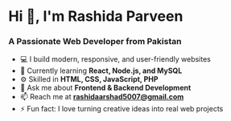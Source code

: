 # Hi 👋, I'm Rashida Parveen  
### A Passionate Web Developer from Pakistan  

- 💻 I build modern, responsive, and user-friendly websites  
- 🌱 Currently learning **React, Node.js, and MySQL**  
- ⚙️ Skilled in **HTML, CSS, JavaScript, PHP**  
- 💬 Ask me about **Frontend & Backend Development**  
- 📫 Reach me at **rashidaarshad5007@gmail.com**  
- ⚡ Fun fact: I love turning creative ideas into real web projects

